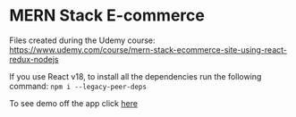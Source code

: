 # MERN Stack E-commerce

Files created during the Udemy course: <https://www.udemy.com/course/mern-stack-ecommerce-site-using-react-redux-nodejs>

If you use React v18, to install all the dependencies run the following command: `npm i --legacy-peer-deps`

To see demo off the app click [here](https://mern-shop-it.herokuapp.com)

